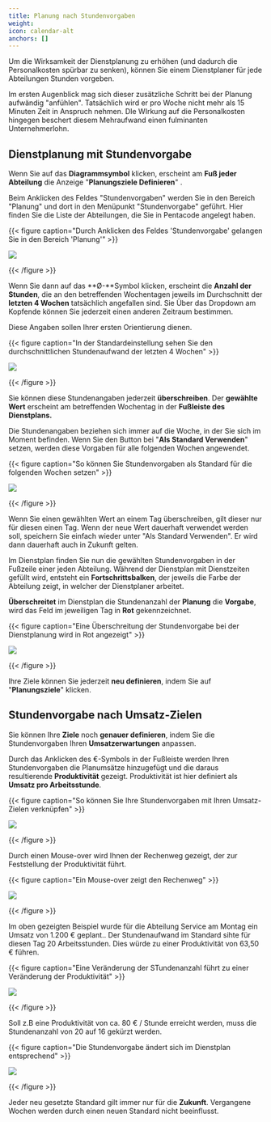 ```yaml
---
title: Planung nach Stundenvorgaben
weight:
icon: calendar-alt
anchors: []
---
```


Um die Wirksamkeit der Dienstplanung zu erhöhen (und dadurch die Personalkosten spürbar zu senken), können Sie einem Dienstplaner für jede Abteilungen Stunden vorgeben.

Im ersten Augenblick mag sich dieser zusätzliche Schritt bei der Planung aufwändig "anfühlen". Tatsächlich wird er pro Woche nicht mehr als 15 Minuten Zeit in Anspruch nehmen. DIe WIrkung auf die Personalkosten hingegen beschert diesem Mehraufwand einen fulminanten Unternehmerlohn.

## Dienstplanung mit Stundenvorgabe

Wenn Sie auf das **Diagrammsymbol** klicken, erscheint am **Fuß jeder Abteilung** die Anzeige "**Planungsziele Definieren**" .

Beim Anklicken des Feldes "Stundenvorgaben" werden Sie in den Bereich "Planung" und dort in den Menüpunkt "Stundenvorgabe" geführt. Hier finden Sie die Liste der Abteilungen, die Sie in Pentacode angelegt haben.

{{< figure caption="Durch Anklicken des Feldes 'Stundenvorgabe' gelangen Sie in den Bereich 'Planung'" >}}

![](/uploads/stunden-zeigen.png)

{{< /figure >}}

Wenn Sie dann auf das **Ø-**Symbol klicken, erscheint die **Anzahl der Stunden**, die an den betreffenden Wochentagen jeweils im Durchschnitt der **letzten 4 Wochen** tatsächlich angefallen sind. Sie Über das Dropdown am Kopfende können Sie jederzeit einen anderen Zeitraum bestimmen.

Diese Angaben sollen Ihrer ersten Orientierung dienen.

{{< figure caption="In der Standardeinstellung sehen Sie den durchschnittlichen Stundenaufwand der letzten 4 Wochen" >}}

![](/uploads/stundenvorgaben1.png)

{{< /figure >}}

Sie können diese Stundenangaben jederzeit **überschreiben**. Der **gewählte Wert** erscheint am betreffenden Wochentag in der **Fußleiste des Dienstplans.**

Die Stundenangaben beziehen sich immer auf die Woche, in der Sie sich im Moment befinden. Wenn Sie den Button bei "**Als Standard Verwenden**" setzen, werden diese Vorgaben für alle folgenden Wochen angewendet.

{{< figure caption="So können Sie Stundenvorgaben als Standard für die folgenden Wochen setzen" >}}

![](/uploads/stunden-standard.png)

{{< /figure >}}

Wenn Sie einen gewählten Wert an einem Tag überschreiben, gilt dieser nur für diesen einen Tag. Wenn der neue Wert dauerhaft verwendet werden soll, speichern Sie einfach wieder unter "Als Standard Verwenden". Er wird dann dauerhaft auch in Zukunft gelten.

Im Dienstplan finden Sie nun die gewählten Stundenvorgaben in der Fußzeile einer jeden Abteilung. Während der Dienstplan mit Dienstzeiten gefüllt wird, entsteht ein **Fortschrittsbalken**, der jeweils die Farbe der Abteilung zeigt, in welcher der Dienstplaner arbeitet.

**Überschreitet** im Dienstplan die Stundenanzahl der **Planung** die **Vorgabe**, wird das Feld im jeweiligen Tag in **Rot** gekennzeichnet.

{{< figure caption="Eine Überschreitung der Stundenvorgabe bei der Dienstplanung wird in Rot angezeigt" >}}

![](/uploads/stundenanzeige-dp.png)

{{< /figure >}}

Ihre Ziele können Sie jederzeit **neu definieren**, indem Sie auf "**Planungsziele**" klicken.

## Stundenvorgabe nach Umsatz-Zielen

Sie können Ihre **Ziele** noch **genauer definieren**, indem Sie die Stundenvorgaben Ihren **Umsatzerwartungen** anpassen.

Durch das Anklicken des €-Symbols in der Fußleiste werden Ihren Stundenvorgaben die Planumsätze hinzugefügt und die daraus resultierende **Produktivität** gezeigt. Produktivität ist hier definiert als **Umsatz pro Arbeitsstunde**.

{{< figure caption="So können Sie Ihre Stundenvorgaben mit Ihren Umsatz-Zielen verknüpfen" >}}

![](/uploads/umsatzpl-9.png)

{{< /figure >}}

Durch einen Mouse-over wird Ihnen der Rechenweg gezeigt, der zur Feststellung der Produktivität führt.

{{< figure caption="Ein Mouse-over zeigt den Rechenweg" >}}

![](/uploads/umsatzpl-10.png)

{{< /figure >}}

Im oben gezeigten Beispiel wurde für die Abteilung Service am Montag ein Umsatz von 1.200 € geplant.. Der Stundenaufwand im Standard sihte für diesen Tag 20 Arbeitsstunden. Dies würde zu einer Produktivität von 63,50 € führen.

{{< figure caption="Eine Veränderung der STundenanzahl führt zu einer Veränderung der Produktivität" >}}

![](/uploads/umsatzpl-11.png)

{{< /figure >}}

Soll z.B eine Produktivität von ca. 80 € / Stunde erreicht werden, muss die Stundenanzahl von 20 auf 16 gekürzt werden.

{{< figure caption="Die Stundenvorgabe ändert sich im Dienstplan entsprechend" >}}

![](/uploads/umsatzpl-12.png)

{{< /figure >}}

Jeder neu gesetzte Standard gilt immer nur für die **Zukunft**. Vergangene Wochen werden durch einen neuen Standard nicht beeinflusst.
